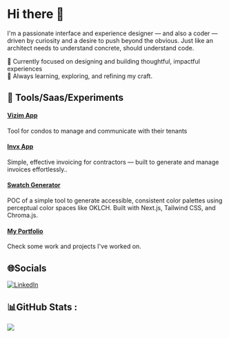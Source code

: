 
# Hi there 👋  
I'm a passionate interface and experience designer — and also a coder — driven by curiosity and a desire to push beyond the obvious.
Just like an architect needs to understand concrete, should understand code.

🔭 Currently focused on designing and building thoughtful, impactful experiences  
🌱 Always learning, exploring, and refining my craft.

## 🧰 Tools/Saas/Experiments
#### [Vizim App](https://vizim.app) 
Tool for condos to manage and communicate with their tenants
#### [Invx App](https://invx.app)
 Simple, effective invoicing for contractors — built to generate and manage invoices effortlessly..
#### [Swatch Generator](https://colorswatches.ale.design/) 
POC of a simple tool to generate accessible, consistent color palettes using perceptual color spaces like OKLCH. Built with Next.js, Tailwind CSS, and Chroma.js.
#### [My Portfolio](https://ale.design/) 
Check some work and projects I've worked on.

## 🌐Socials
[![LinkedIn](https://img.shields.io/badge/LinkedIn-%230077B5.svg?logo=linkedin&logoColor=white)](https://linkedin.com/in/alexandreschrammel) 

## 📊GitHub Stats :
![](https://github-readme-streak-stats.herokuapp.com/?user=TheAleSch&theme=vue-dark&hide_border=true)
